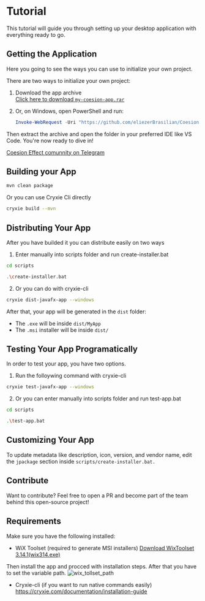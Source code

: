 # Tutorial

This tutorial will guide you through setting up your desktop application with everything ready to go.

## Getting the Application

Here you going to see the ways you can use to initialize your own project.

There are two ways to initialize your own project:

1. Download the app archive  
   [Click here to download `my-coesion-app.rar`](https://github.com/eliezerBrasilian/Coesion-Effect/releases/download/v3/my_coesion_effect_dist_v3.zip)

2. Or, on Windows, open PowerShell and run:

   ```powershell
   Invoke-WebRequest -Uri "https://github.com/eliezerBrasilian/Coesion-JavaFX/releases/download/v2/app_base.rar" -OutFile "my-coesion-app.rar"
   ```

Then extract the archive and open the folder in your preferred IDE like VS Code. You're now ready to dive in!

[Coesion Effect comunnity on Telegram](https://t.me/coesion_effect)

## Building your App

```bash
mvn clean package
```

Or you can use Cryxie Cli directly

```bash
cryxie build --mvn
```

## Distributing Your App

After you have builded it you can distribute easily on two ways

1. Enter manually into scripts folder and run create-installer.bat

```bash
cd scripts
```

```bash
.\create-installer.bat
```

2. Or you can do with cryxie-cli

```bash
cryxie dist-javafx-app --windows
```

After that, your app will be generated in the `dist` folder:

- The `.exe` will be inside `dist/MyApp`
- The `.msi` installer will be inside `dist/`

## Testing Your App Programatically

In order to test your app, you have two options.

1. Run the folloywing command with cryxie-cli

```bash
cryxie test-javafx-app --windows
```

2. Or you can enter manually into scripts folder and run test-app.bat

```bash
cd scripts
```

```bash
.\test-app.bat
```

## Customizing Your App

To update metadata like description, icon, version, and vendor name, edit the `jpackage` section inside `scripts/create-installer.bat.`

## Contribute

Want to contribute?
Feel free to open a PR and become part of the team behind this open-source project!

## Requirements

Make sure you have the following installed:

- WiX Toolset (required to generate MSI installers)
  [Download WixToolset 3.14.1(wix314.exe)](https://github.com/wixtoolset/wix3/releases/tag/wix3141rtm)

Then install the app and procced with installation steps. After that you have to set the variable path.
![wix_tollset_path](https://github.com/user-attachments/assets/d92cc6ec-fdd9-4eac-bb82-1c878fa66937)

- Cryxie-cli (if you want to run native commands easily)
  https://cryxie.com/documentation/installation-guide
